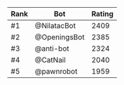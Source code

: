 Rank|Bot|Rating
---|---|---
#1|@NilatacBot|2409
#2|@OpeningsBot|2385
#3|@anti-bot|2324
#4|@CatNail|2040
#5|@pawnrobot|1959
